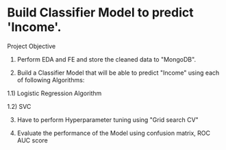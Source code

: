 # Build Classifier Model to predict 'Income'.
Project Objective
1. Perform EDA and FE and store the cleaned data to "MongoDB".

2. Build a Classifier Model that will be able to predict "Income" using each of following Algorithms:

1.1) Logistic Regression Algorithm

1.2) SVC

3. Have to perform Hyperparameter tuning using "Grid search CV"

4. Evaluate the performance of the Model using confusion matrix, ROC AUC score
